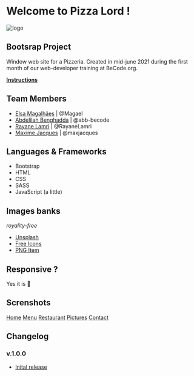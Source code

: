 # Welcome to Pizza Lord !
![logo](https://user-images.githubusercontent.com/84738219/122524450-6c516c00-d018-11eb-8269-cce47e8b5ac4.png)

## Bootsrap Project
Window web site for a Pizzeria.
Created in mid-june 2021 during the first month of our web-developer training at BeCode.org.

[**Instructions**](https://github.com/becodeorg/CRL-Keller-3.31/blob/master/LearningPath/01.The-Field/07.Bootstrap/restaurant.md)

## Team Members
* [Elsa Magalhães](https://github.com/Magael) | @Magael 
* [Abdelilah Benghadda](https://github.com/abb-becode) | @abb-becode
* [Rayane Lamri](https://github.com/RayaneLamri) | @RayaneLamri
* [Maxime Jacques](https://github.com/maxjacques) | @maxjacques

## Languages & Frameworks
* Bootstrap
* HTML
* CSS 
* SASS
* JavaScript (a little)

## Images banks
*royality-free*

* [Unsplash](https://unsplash.com/)
* [Free Icons](https://www.freeiconspng.com)
* [PNG Item](https://www.pngitem.com)

## Responsive ?
Yes it is 📱

## Screnshots 
[Home](assets/img/sc-home.png)
[Menu](assets/img/sc-menu.png)
[Restaurant](assets/img/sc-restaurant.png)
[Pictures](assets/img/sc-pictures.png)
[Contact](sc-contact.png)

## Changelog
### v.1.0.0
* [Inital release](https://abb-becode.github.io/restaurant-css-framework/index.html)
